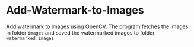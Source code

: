 # Add-Watermark-to-Images
Add watermark to images using OpenCV.
The program fetches the images in folder `images` and saved the watermarked images to folder `watermarked_images`
